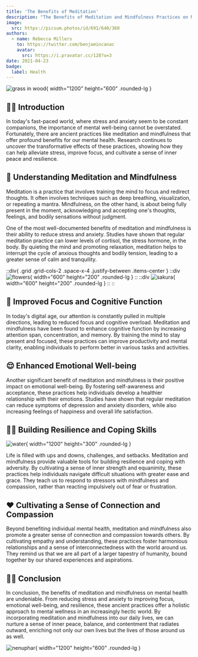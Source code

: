 ```yaml
---
title: 'The Benefits of Meditation'
description: "The Benefits of Meditation and Mindfulness Practices on Mental Health"
image:
  src: https://picsum.photos/id/691/640/360
authors:
  - name: Rebecca Millers
    to: https://twitter.com/benjamincanac
    avatar:
      src: https://i.pravatar.cc/128?u=3
date: 2021-04-23
badge:
  label: Health
---
```


![grass in wood](https://picsum.photos/id/55/1200/600){ width="1200" height="600" .rounded-lg }

## 🧘🏻 Introduction

In today's fast-paced world, where stress and anxiety seem to be constant companions, the importance of mental well-being cannot be overstated. Fortunately, there are ancient practices like meditation and mindfulness that offer profound benefits for our mental health. Research continues to uncover the transformative effects of these practices, showing how they can help alleviate stress, improve focus, and cultivate a sense of inner peace and resilience.

## 🪷 Understanding Meditation and Mindfulness

Meditation is a practice that involves training the mind to focus and redirect thoughts. It often involves techniques such as deep breathing, visualization, or repeating a mantra. Mindfulness, on the other hand, is about being fully present in the moment, acknowledging and accepting one's thoughts, feelings, and bodily sensations without judgment.

One of the most well-documented benefits of meditation and mindfulness is their ability to reduce stress and anxiety. Studies have shown that regular meditation practice can lower levels of cortisol, the stress hormone, in the body. By quieting the mind and promoting relaxation, meditation helps to interrupt the cycle of anxious thoughts and bodily tension, leading to a greater sense of calm and tranquility.

::div{ .grid .grid-cols-2 .space-x-4 .justify-between .items-center }
  ::div
    ![flowers](https://picsum.photos/id/106/600/200){ width="600" height="200" .rounded-lg }
  ::
  ::div
    ![sakura](https://picsum.photos/id/82/600/200){ width="600" height="200" .rounded-lg }
  ::
::

## 🧠 Improved Focus and Cognitive Function

In today's digital age, our attention is constantly pulled in multiple directions, leading to reduced focus and cognitive overload. Meditation and mindfulness have been found to enhance cognitive function by increasing attention span, concentration, and memory. By training the mind to stay present and focused, these practices can improve productivity and mental clarity, enabling individuals to perform better in various tasks and activities.

## 😌 Enhanced Emotional Well-being

Another significant benefit of meditation and mindfulness is their positive impact on emotional well-being. By fostering self-awareness and acceptance, these practices help individuals develop a healthier relationship with their emotions. Studies have shown that regular meditation can reduce symptoms of depression and anxiety disorders, while also increasing feelings of happiness and overall life satisfaction.

## 💪🏻 Building Resilience and Coping Skills

![water](https://picsum.photos/id/126/1200/300){ width="1200" height="300" .rounded-lg }

Life is filled with ups and downs, challenges, and setbacks. Meditation and mindfulness provide valuable tools for building resilience and coping with adversity. By cultivating a sense of inner strength and equanimity, these practices help individuals navigate difficult situations with greater ease and grace. They teach us to respond to stressors with mindfulness and compassion, rather than reacting impulsively out of fear or frustration.

## ❤️ Cultivating a Sense of Connection and Compassion

Beyond benefiting individual mental health, meditation and mindfulness also promote a greater sense of connection and compassion towards others. By cultivating empathy and understanding, these practices foster harmonious relationships and a sense of interconnectedness with the world around us. They remind us that we are all part of a larger tapestry of humanity, bound together by our shared experiences and aspirations.

## 🫶🏻 Conclusion

In conclusion, the benefits of meditation and mindfulness on mental health are undeniable. From reducing stress and anxiety to improving focus, emotional well-being, and resilience, these ancient practices offer a holistic approach to mental wellness in an increasingly hectic world. By incorporating meditation and mindfulness into our daily lives, we can nurture a sense of inner peace, balance, and contentment that radiates outward, enriching not only our own lives but the lives of those around us as well.

![nenuphar](https://picsum.photos/id/306/1200/600){ width="1200" height="600" .rounded-lg }
